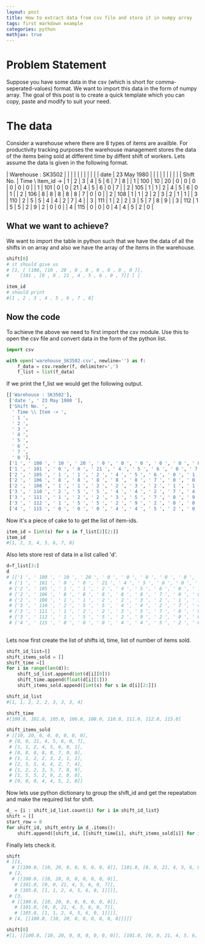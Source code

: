 ```yaml
---
layout: post
title: How to extract data from csv file and store it in numpy array
tags: first markdown example
categories: python
mathjax: true
---
```


# Problem Statement
Suppose you have some data in the csv (which is short for comma-seperated-values) format. 
We want to import this data in the form of numpy array. The goal of this post is to create
a quick template which you can copy, paste and modify to suit your need.

# The data

Consider a warehouse where there are 8 types of items are availble. For productivity tracking
purposes the warehouse management stores the data of the items being sold at different time 
by diffent shift of workers. Lets assume the data is given in the following format.

| Warehouse : SK3502 | | | | | | | | | | 
| date | 23 May 1980 | | | | | | | | | 
| Shift No. | Time \ Item_id -> | 1 | 2 | 3 | 4 | 5 | 6 | 7 | 8 | 
| 1 | 100 | 10 | 20 | 0 | 0 | 0 | 0 | 0 | 0 |
| 1 | 101 | 0 | 0 | 21 | 4 | 5 | 6 | 0 | 7 | 
| 2 | 105 | 1 | 1 | 2 | 4 | 5 | 6 | 0 | 1 | 
| 2 | 106 | 8 | 8 | 8 | 8 | 8 | 7 | 0 | 0 | 
| 2 | 108 | 1 | 1 | 2 | 2 | 3 | 2 | 1 | 1 | 
| 3 | 110 | 2 | 5 | 5 | 4 | 4 | 2 | 7 | 4 | 
| 3 | 111 | 1 | 2 | 2 | 3 | 5 | 7 | 8 | 9 | 
| 3 | 112 | 1 | 5 | 5 | 2 | 9 | 2 | 0 | 0 | 
| 4 | 115 | 0 | 0 | 0 | 4 | 4 | 5 | 2 | 0 | 

## What we want to achieve?

We want to import the table in python such that we have the data of all the shifts in on array
and also we have the array of the items in the warehouse.

```python
shift[0]
# it should give us 
# [1, [ [100, [10 , 20 , 0 , 0 , 0 , 0 , 0 , 0 ]],
#    [101 , [0 , 0 , 21 , 4 , 5 , 6 , 0 , 7]] ] ]

item_id
# should print 
#[1 , 2 , 3 , 4 , 5 , 6 , 7 , 8]

```

## Now the code

To achieve the above we need to first import the csv module. Use this to open the csv file and 
convert data in the form of the python list.

```python
import csv

with open('warehouse_SK3502.csv', newline='') as f:
    f_data = csv.reader(f, delimiter=',')
    f_list = list(f_data)

```

If we print the f_list we would get the following output.

```python
[['Warehouse : SK3502'],
 ['date ', ' 23 May 1980 '],
 ['Shift No. ',
  ' Time \\ Item -> ',
  ' 1 ',
  ' 2 ',
  ' 3 ',
  ' 4 ',
  ' 5 ',
  ' 6 ',
  ' 7 ',
  ' 8 '],
 ['1 ', ' 100 ', ' 10 ', ' 20 ', ' 0 ', ' 0 ', ' 0 ', ' 0 ', ' 0 ', ' 0 '],
 ['1 ', ' 101 ', ' 0 ', ' 0 ', ' 21 ', ' 4 ', ' 5 ', ' 6 ', ' 0 ', ' 7  '],
 ['2 ', ' 105 ', ' 1 ', ' 1 ', ' 2 ', ' 4 ', ' 5 ', ' 6 ', ' 0 ', ' 1  '],
 ['2 ', ' 106 ', ' 8 ', ' 8 ', ' 8 ', ' 8 ', ' 8 ', ' 7 ', ' 0 ', ' 0  '],
 ['2 ', ' 108 ', ' 1 ', ' 1 ', ' 2 ', ' 2 ', ' 3 ', ' 2 ', ' 1 ', ' 1  '],
 ['3 ', ' 110 ', ' 2 ', ' 5 ', ' 5 ', ' 4 ', ' 4 ', ' 2 ', ' 7 ', ' 4  '],
 ['3 ', ' 111 ', ' 1 ', ' 2 ', ' 2 ', ' 3 ', ' 5 ', ' 7 ', ' 8 ', ' 9  '],
 ['3 ', ' 112 ', ' 1 ', ' 5 ', ' 5 ', ' 2 ', ' 9 ', ' 2 ', ' 0 ', ' 0  '],
 ['4 ', ' 115 ', ' 0 ', ' 0 ', ' 0 ', ' 4 ', ' 4 ', ' 5 ', ' 2 ', ' 0  ']]

```

Now it's a piece of cake to to get the list of item-ids.

```python
item_id = [int(s) for s in f_list[2][2:]]
item_id
#[1, 2, 3, 4, 5, 6, 7, 8]

```

Also lets store rest of data in a list called 'd'.

```python
d=f_list[3:]
d
# [['1 ', ' 100 ', ' 10 ', ' 20 ', ' 0 ', ' 0 ', ' 0 ', ' 0 ', ' 0 ', ' 0 '],
 # ['1 ', ' 101 ', ' 0 ', ' 0 ', ' 21 ', ' 4 ', ' 5 ', ' 6 ', ' 0 ', ' 7  '],
 # ['2 ', ' 105 ', ' 1 ', ' 1 ', ' 2 ', ' 4 ', ' 5 ', ' 6 ', ' 0 ', ' 1  '],
 # ['2 ', ' 106 ', ' 8 ', ' 8 ', ' 8 ', ' 8 ', ' 8 ', ' 7 ', ' 0 ', ' 0  '],
 # ['2 ', ' 108 ', ' 1 ', ' 1 ', ' 2 ', ' 2 ', ' 3 ', ' 2 ', ' 1 ', ' 1  '],
 # ['3 ', ' 110 ', ' 2 ', ' 5 ', ' 5 ', ' 4 ', ' 4 ', ' 2 ', ' 7 ', ' 4  '],
 # ['3 ', ' 111 ', ' 1 ', ' 2 ', ' 2 ', ' 3 ', ' 5 ', ' 7 ', ' 8 ', ' 9  '],
 # ['3 ', ' 112 ', ' 1 ', ' 5 ', ' 5 ', ' 2 ', ' 9 ', ' 2 ', ' 0 ', ' 0  '],
 # ['4 ', ' 115 ', ' 0 ', ' 0 ', ' 0 ', ' 4 ', ' 4 ', ' 5 ', ' 2 ', ' 0  ']]
 
```

Lets now first create the list of shifts id, time, list of number of items sold.

```python
shift_id_list=[]
shift_items_sold = []
shift_time =[]
for i in range(len(d)):
    shift_id_list.append(int(d[i][0]))
    shift_time.append(float(d[i][1]))
    shift_items_sold.append([int(s) for s in d[i][2:]])

shift_id_list
#[1, 1, 2, 2, 2, 3, 3, 3, 4]

shift_time
#[100.0, 101.0, 105.0, 106.0, 108.0, 110.0, 111.0, 112.0, 115.0]

shift_items_sold
# [[10, 20, 0, 0, 0, 0, 0, 0],
 # [0, 0, 21, 4, 5, 6, 0, 7],
 # [1, 1, 2, 4, 5, 6, 0, 1],
 # [8, 8, 8, 8, 8, 7, 0, 0],
 # [1, 1, 2, 2, 3, 2, 1, 1],
 # [2, 5, 5, 4, 4, 2, 7, 4],
 # [1, 2, 2, 3, 5, 7, 8, 9],
 # [1, 5, 5, 2, 9, 2, 0, 0],
 # [0, 0, 0, 4, 4, 5, 2, 0]]

```

Now lets use python dictionary to group the shift_id and get the repeatation and make 
the required list for shift.

```python
d_ = {i : shift_id_list.count(i) for i in shift_id_list}
shift = []
start_row = 0
for shift_id, shift_entry in d_.items():
    shift.append([shift_id, [[shift_time[i], shift_items_sold[i]] for i in range(start_row, start_row + shift_entry)]])

```

Finally lets check it.

```python
shift
# [[1,
  # [[100.0, [10, 20, 0, 0, 0, 0, 0, 0]], [101.0, [0, 0, 21, 4, 5, 6, 0, 7]]]],
 # [2,
  # [[100.0, [10, 20, 0, 0, 0, 0, 0, 0]],
   # [101.0, [0, 0, 21, 4, 5, 6, 0, 7]],
   # [105.0, [1, 1, 2, 4, 5, 6, 0, 1]]]],
 # [3,
  # [[100.0, [10, 20, 0, 0, 0, 0, 0, 0]],
   # [101.0, [0, 0, 21, 4, 5, 6, 0, 7]],
   # [105.0, [1, 1, 2, 4, 5, 6, 0, 1]]]],
 # [4, [[100.0, [10, 20, 0, 0, 0, 0, 0, 0]]]]]

shift[0]
#[1, [[100.0, [10, 20, 0, 0, 0, 0, 0, 0]], [101.0, [0, 0, 21, 4, 5, 6, 0, 7]]]]

```


